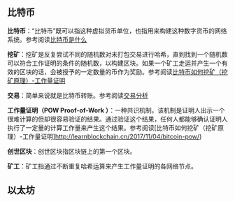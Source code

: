 ## 比特币


**比特币**：“比特币”既可以指这种虚拟货币单位，也指用来构建这种数字货币的网络系统。参考阅读[比特币是什么](http://learnblockchain.cn/2017/10/23/whatisbitcoin)


**挖矿**：挖矿是反复尝试不同的随机数对未打包交易进行哈希，直到找到一个随机数可以符合工作证明的条件的随机数，以构建区块。如果一个矿工走运并产生一个有效的区块的话，会被授予的一定数量的币作为奖励。参考阅读[比特币如何挖矿（挖矿原理）-工作量证明](http://learnblockchain.cn/2017/11/04/bitcoin-pow/)

**交易**：简单来说就是比特币转账。参考阅读[交易分析](http://learnblockchain.cn/2017/11/10/bitcoin-script/)

**工作量证明（POW Proof-of-Work ）**：一种共识机制，该机制是证明人出示一个很难计算的但却很容易验证的结果。通过验证这个结果，任何人都能够确认证明人执行了一定量的计算工作量来产生这个结果。参考阅读[比特币如何挖矿（挖矿原理）-工作量证明]http://learnblockchain.cn/2017/11/04/bitcoin-pow/)

**创世区块**：创世区块指区块链上的第一个区块。

**矿工**：矿工指通过不断重复哈希运算来产生工作量证明的各网络节点。

## 以太坊

